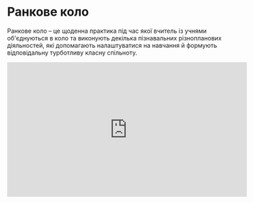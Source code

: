 # Ранкове коло


Ранкове коло – це щоденна практика під час якої вчитель із учнями об'єднуються в коло та виконують декілька пізнавальних різнопланових діяльностей, які допомагають налаштуватися на навчання й формують  відповідальну турботливу класну спільноту.

<p align="center"><iframe width="560" height="315" src="https://www.youtube.com/embed/ffJiq1Mnlzo?ecver=1" frameborder="0" allowfullscreen></iframe></p>